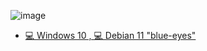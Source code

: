 
![image](https://pa1.narvii.com/7016/1c6315374bcadd491289f2d48d73ca6ac1e7ea12r1-520-218_hq.gif)
- [💻 Windows 10 , 💻 Debian 11 "blue-eyes" ](#-os-)

